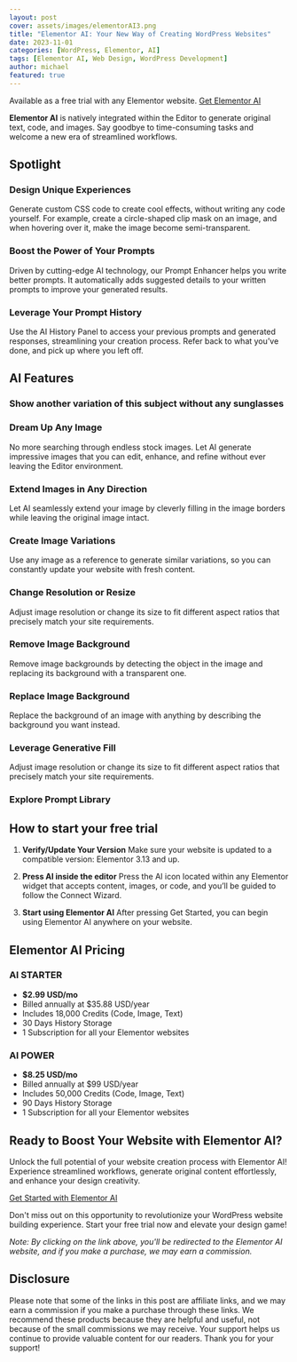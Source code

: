 ```yaml
---
layout: post
cover: assets/images/elementorAI3.png
title: "Elementor AI: Your New Way of Creating WordPress Websites"
date: 2023-11-01
categories: [WordPress, Elementor, AI]
tags: [Elementor AI, Web Design, WordPress Development]
author: michael
featured: true
---
```


Available as a free trial with any Elementor website. [Get Elementor AI](https://be.elementor.com/visit/?bta=218314&nci=5550)

**Elementor AI** is natively integrated within the Editor to generate original text, code, and images. Say goodbye to time-consuming tasks and welcome a new era of streamlined workflows.

## Spotlight

### Design Unique Experiences
Generate custom CSS code to create cool effects, without writing any code yourself. For example, create a circle-shaped clip mask on an image, and when hovering over it, make the image become semi-transparent.

### Boost the Power of Your Prompts
Driven by cutting-edge AI technology, our Prompt Enhancer helps you write better prompts. It automatically adds suggested details to your written prompts to improve your generated results.

### Leverage Your Prompt History
Use the AI History Panel to access your previous prompts and generated responses, streamlining your creation process. Refer back to what you’ve done, and pick up where you left off.

## AI Features

### Show another variation of this subject without any sunglasses

### Dream Up Any Image
No more searching through endless stock images. Let AI generate impressive images that you can edit, enhance, and refine without ever leaving the Editor environment.

### Extend Images in Any Direction
Let AI seamlessly extend your image by cleverly filling in the image borders while leaving the original image intact.

### Create Image Variations
Use any image as a reference to generate similar variations, so you can constantly update your website with fresh content.

### Change Resolution or Resize
Adjust image resolution or change its size to fit different aspect ratios that precisely match your site requirements.

### Remove Image Background
Remove image backgrounds by detecting the object in the image and replacing its background with a transparent one.

### Replace Image Background
Replace the background of an image with anything by describing the background you want instead. 

### Leverage Generative Fill
Adjust image resolution or change its size to fit different aspect ratios that precisely match your site requirements.

### Explore Prompt Library

## How to start your free trial

1. **Verify/Update Your Version**
   Make sure your website is updated to a compatible version: Elementor 3.13 and up.

2. **Press AI inside the editor**
   Press the AI icon located within any Elementor widget that accepts content, images, or code, and you’ll be guided to follow the Connect Wizard.

3. **Start using Elementor AI**
   After pressing Get Started, you can begin using Elementor AI anywhere on your website.

## Elementor AI Pricing

### AI STARTER
- **$2.99 USD/mo**
- Billed annually at $35.88 USD/year
- Includes 18,000 Credits (Code, Image, Text)
- 30 Days History Storage
- 1 Subscription for all your Elementor websites

### AI POWER
- **$8.25 USD/mo**
- Billed annually at $99 USD/year
- Includes 50,000 Credits (Code, Image, Text)
- 90 Days History Storage
- 1 Subscription for all your Elementor websites

## Ready to Boost Your Website with Elementor AI?

Unlock the full potential of your website creation process with Elementor AI! Experience streamlined workflows, generate original content effortlessly, and enhance your design creativity.

[Get Started with Elementor AI](https://webflexpro.grwebsite.com/)

Don't miss out on this opportunity to revolutionize your WordPress website building experience. Start your free trial now and elevate your design game!

*Note: By clicking on the link above, you'll be redirected to the Elementor AI website, and if you make a purchase, we may earn a commission.*


## Disclosure

Please note that some of the links in this post are affiliate links, and we may earn a commission if you make a purchase through these links. We recommend these products because they are helpful and useful, not because of the small commissions we may receive. Your support helps us continue to provide valuable content for our readers. Thank you for your support!